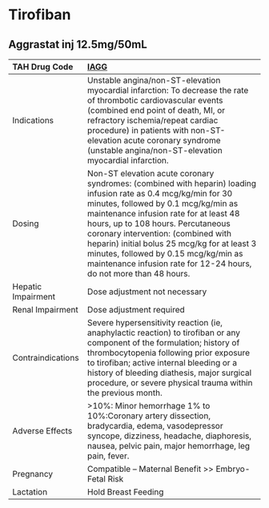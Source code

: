 # Tirofiban

## Aggrastat inj 12.5mg/50mL

| TAH Drug Code      | [IAGG](https://www.tahsda.org.tw/drugs/hissearch.php?drug_code=IAGG)                                                                                                                                                                                                                                                                                                                                                                        |
|:-------------------|:--------------------------------------------------------------------------------------------------------------------------------------------------------------------------------------------------------------------------------------------------------------------------------------------------------------------------------------------------------------------------------------------------------------------------------------------|
| Indications        | Unstable angina/non-ST-elevation myocardial infarction: To decrease the rate of thrombotic cardiovascular events (combined end point of death, MI, or refractory ischemia/repeat cardiac procedure) in patients with non-ST-elevation acute coronary syndrome (unstable angina/non-ST-elevation myocardial infarction.                                                                                                                      |
| Dosing             | Non-ST elevation acute coronary syndromes: (combined with heparin) loading infusion rate as 0.4 mcg/kg/min for 30 minutes, followed by 0.1 mcg/kg/min as maintenance infusion rate for at least 48 hours, up to 108 hours. Percutaneous coronary intervention: (combined with heparin) initial bolus 25 mcg/kg for at least 3 minutes, followed by 0.15 mcg/kg/min as maintenance infusion rate for 12-24 hours, do not more than 48 hours. |
| Hepatic Impairment | Dose adjustment not necessary                                                                                                                                                                                                                                                                                                                                                                                                               |
| Renal Impairment   | Dose adjustment required                                                                                                                                                                                                                                                                                                                                                                                                                    |
| Contraindications  | Severe hypersensitivity reaction (ie, anaphylactic reaction) to tirofiban or any component of the formulation; history of thrombocytopenia following prior exposure to tirofiban; active internal bleeding or a history of bleeding diathesis, major surgical procedure, or severe physical trauma within the previous month.                                                                                                               |
| Adverse Effects    | >10%: Minor hemorrhage 1% to 10%:Coronary artery dissection, bradycardia, edema, vasodepressor syncope, dizziness, headache, diaphoresis, nausea, pelvic pain, major hemorrhage, leg pain, fever.                                                                                                                                                                                                                                           |
| Pregnancy          | Compatible – Maternal Benefit >> Embryo-Fetal Risk                                                                                                                                                                                                                                                                                                                                                                                          |
| Lactation          | Hold Breast Feeding                                                                                                                                                                                                                                                                                                                                                                                                                         |

